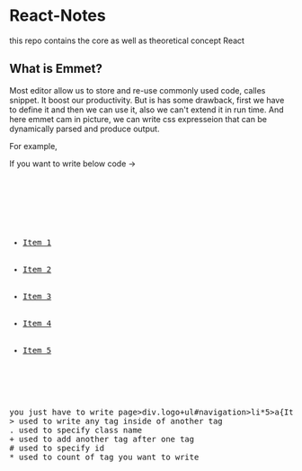 # React-Notes
this repo contains the core as well as theoretical concept React

## What is Emmet?
Most editor allow us to store and re-use commonly used code, calles snippet. It boost our productivity. But is has some drawback, first we have to define it and then we can use it, also we can't extend it in run time.
And here emmet cam in picture, we can write css expresseion that can be dynamically parsed and produce output.

For example,

If you want to write below code ->
<pre>
<page>
      <div class="logo"></div>
      <ul id="navigation">
        <li><a href="">Item 1</a></li>
        <li><a href="">Item 2</a></li>
        <li><a href="">Item 3</a></li>
        <li><a href="">Item 4</a></li>
        <li><a href="">Item 5</a></li>
      </ul>
</page>

you just have to write page>div.logo+ul#navigation>li*5>a{Item $}
> used to write any tag inside of another tag
. used to specify class name
+ used to add another tag after one tag
# used to specify id
* used to count of tag you want to write
</pre>
